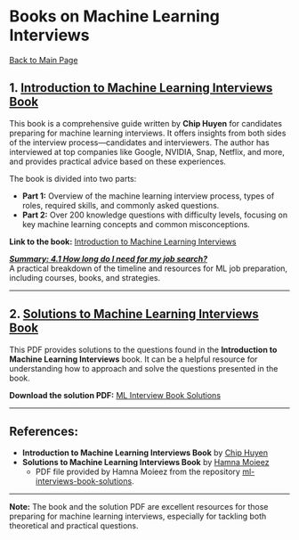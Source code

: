 # Books on Machine Learning Interviews

[Back to Main Page](https://github.com/mahmoudsajjadi/ML_Interview_Prep)

## 1. [Introduction to Machine Learning Interviews Book](https://huyenchip.com/ml-interviews-book/)
This book is a comprehensive guide written by **Chip Huyen** for candidates preparing for machine learning interviews. It offers insights from both sides of the interview process—candidates and interviewers. The author has interviewed at top companies like Google, NVIDIA, Snap, Netflix, and more, and provides practical advice based on these experiences.

The book is divided into two parts:
- **Part 1:** Overview of the machine learning interview process, types of roles, required skills, and commonly asked questions.
- **Part 2:** Over 200 knowledge questions with difficulty levels, focusing on key machine learning concepts and common misconceptions.

**Link to the book:** [Introduction to Machine Learning Interviews](https://huyenchip.com/ml-interviews-book/)


***[Summary: 4.1 How long do I need for my job search?](https://github.com/mahmoudsajjadi/ML_Interview_Prep/blob/main/Resources/materials/summery/Introduction_to_Machine_Learning_Interviews_Book.md/)***  
A practical breakdown of the timeline and resources for ML job preparation, including courses, books, and strategies.


---

## 2. [Solutions to Machine Learning Interviews Book](https://github.com/hamna-moieez/ml-interviews-book-solutions/blob/main/ml-interviews-book-solution-v1.pdf)
This PDF provides solutions to the questions found in the **Introduction to Machine Learning Interviews** book. It can be a helpful resource for understanding how to approach and solve the questions presented in the book.

**Download the solution PDF:** [ML Interview Book Solutions](https://github.com/hamna-moieez/ml-interviews-book-solutions/blob/main/ml-interviews-book-solution-v1.pdf)


---

## References:
- **Introduction to Machine Learning Interviews Book** by [Chip Huyen](https://huyenchip.com/ml-interviews-book/)
- **Solutions to Machine Learning Interviews Book** by [Hamna Moieez](https://github.com/hamna-moieez)  
  - PDF file provided by Hamna Moieez from the repository [ml-interviews-book-solutions](https://github.com/hamna-moieez/ml-interviews-book-solutions).

---

**Note:** The book and the solution PDF are excellent resources for those preparing for machine learning interviews, especially for tackling both theoretical and practical questions.
